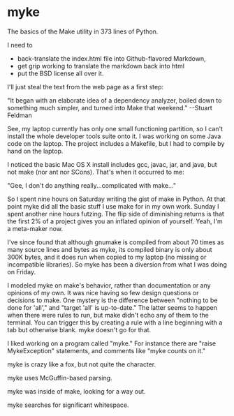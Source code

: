 # myke
The basics of the Make utility in 373 lines of Python.

I need to
* back-translate the index.html file into Github-flavored Markdown,
* get grip working to translate the markdown back into html
* put the BSD license all over it.
  
I'll just steal the text from the web page as a first step:

"It began with an elaborate idea of a dependency analyzer, boiled down to something much simpler, and turned into Make that weekend."
--Stuart Feldman

See, my laptop currently has only one small functioning partition, so I can't install the whole developer tools suite onto it. I was working on some Java code on the laptop. The project includes a Makefile, but I had to compile by hand on the laptop.

I noticed the basic Mac OS X install includes gcc, javac, jar, and java, but not make (nor ant nor SCons). That's when it occurred to me:

"Gee, I don't do anything really...complicated with make..."

So I spent nine hours on Saturday writing the gist of make in Python. At that point myke did all the basic stuff I use make for in my own work. Sunday I spent another nine hours futzing. The flip side of diminishing returns is that the first 2% of a project gives you an inflated opinion of yourself. Yeah, I'm a meta-maker now.

I've since found that although gnumake is compiled from about 70 times as many source lines and bytes as myke, its compiled binary is only about 300K bytes, and it does run when copied to my laptop (no missing or incompatible libraries). So myke has been a diversion from what I was doing on Friday.

I modeled myke on make's behavior, rather than documentation or any opinions of my own. It was nice having so few design questions or decisions to make. One mystery is the difference between "nothing to be done for 'all'," and "target 'all' is up-to-date." The latter seems to happen when there were rules to run, but make didn't echo any of them to the terminal. You can trigger this by creating a rule with a line beginning with a tab but otherwise blank. myke doesn't go for that.

I liked working on a program called "myke." For instance there are "raise MykeException" statements, and comments like "myke counts on it."

myke is crazy like a fox, but not quite the character.

myke uses McGuffin-based parsing.

myke was inside of make, looking for a way out.

myke searches for significant whitespace.

